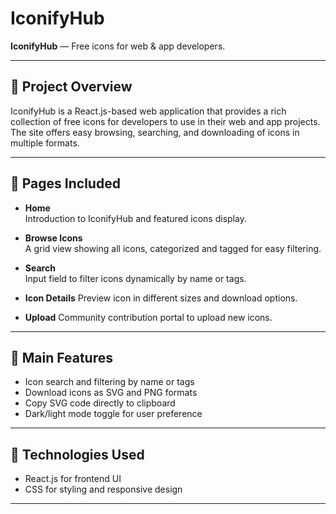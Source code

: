 # IconifyHub

**IconifyHub** — Free icons for web & app developers.

---

## 🔹 Project Overview

IconifyHub is a React.js-based web application that provides a rich collection of free icons for developers to use in their web and app projects. The site offers easy browsing, searching, and downloading of icons in multiple formats.

---

## 🔹 Pages Included

- **Home**  
  Introduction to IconifyHub and featured icons display.

- **Browse Icons**  
  A grid view showing all icons, categorized and tagged for easy filtering.

- **Search**  
  Input field to filter icons dynamically by name or tags.

- **Icon Details**
  Preview icon in different sizes and download options.

- **Upload**
  Community contribution portal to upload new icons.

---

## 🔹 Main Features

- Icon search and filtering by name or tags
- Download icons as SVG and PNG formats
- Copy SVG code directly to clipboard
- Dark/light mode toggle for user preference

---

## 🔹 Technologies Used

- React.js for frontend UI  
- CSS for styling and responsive design  

---
